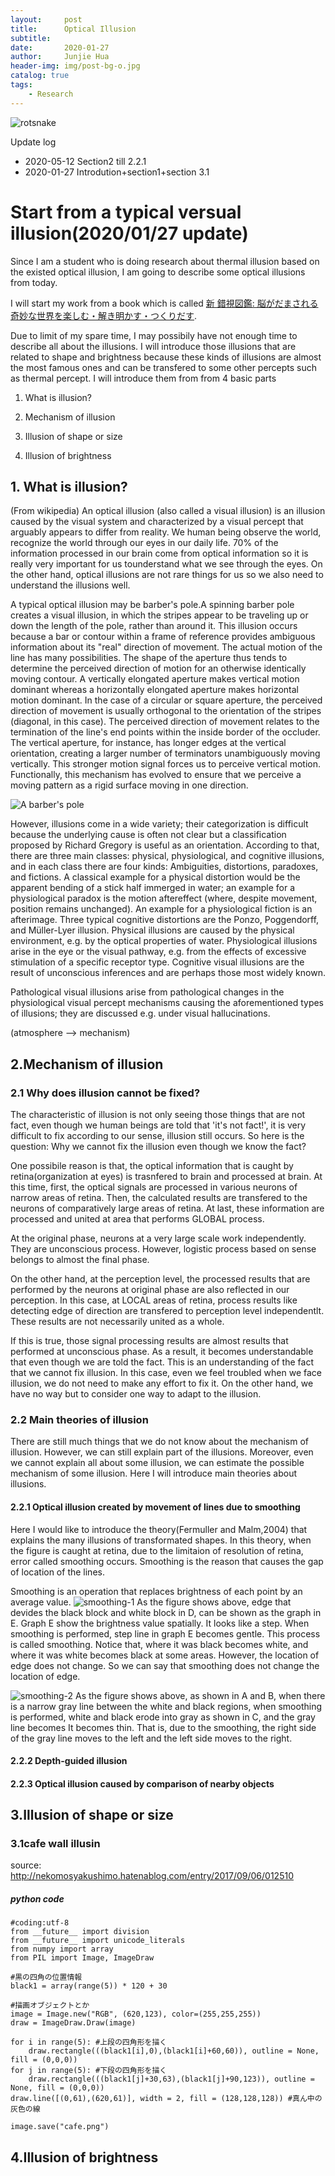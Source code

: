 ```yaml
---
layout:     post
title:      Optical Illusion
subtitle:    
date:       2020-01-27
author:     Junjie Hua
header-img: img/post-bg-o.jpg
catalog: true
tags:
    - Research
---
```

![rotsnake](https://edmond123456.github.io/img/my_fig/rotsnake.gif)

Update log
- 2020-05-12 Section2 till 2.2.1
- 2020-01-27 Introdution+section1+section 3.1

# Start from  a typical versual illusion(2020/01/27 update)

Since I am a student who is doing research about thermal illusion based on the existed optical illusion, I am going to describe some optical illusions from today.

I will start my work from a book which is called [新 錯視図鑑: 脳がだまされる奇妙な世界を楽しむ・解き明かす・つくりだす](https://www.amazon.co.jp/%E6%96%B0-%E9%8C%AF%E8%A6%96%E5%9B%B3%E9%91%91-%E8%84%B3%E3%81%8C%E3%81%A0%E3%81%BE%E3%81%95%E3%82%8C%E3%82%8B%E5%A5%87%E5%A6%99%E3%81%AA%E4%B8%96%E7%95%8C%E3%82%92%E6%A5%BD%E3%81%97%E3%82%80%E3%83%BB%E8%A7%A3%E3%81%8D%E6%98%8E%E3%81%8B%E3%81%99%E3%83%BB%E3%81%A4%E3%81%8F%E3%82%8A%E3%81%A0%E3%81%99-%E6%9D%89%E5%8E%9F-%E5%8E%9A%E5%90%89/dp/4416518994).

Due to limit of my spare time, I may possibily have not enough time to describe all about the illusions. I will introduce those illusions that are related to shape and brightness because these kinds of illusions are almost the most famous ones and can be transfered to some other percepts such as thermal percept. I will introduce them from from 4 basic parts

1. What is illusion?

2. Mechanism of illusion

3. Illusion of shape or size

4. Illusion of brightness


## 1. What is illusion?
(From wikipedia) An optical illusion (also called a visual illusion) is an illusion caused by the visual system and characterized by a visual percept that arguably appears to differ from reality. We human being observe the world, recognize the world through our eyes in our daily life. 70% of the information processed in our brain come from optical information so it is really very important for us tounderstand what we see through the eyes. On the other hand, optical illusions are not rare things for us so we also need to understand the illusions well.

A typical optical illusion may be barber's pole.A spinning barber pole creates a visual illusion, in which the stripes appear to be traveling up or down the length of the pole, rather than around it. This illusion occurs because a bar or contour within a frame of reference provides ambiguous information about its "real" direction of movement. The actual motion of the line has many possibilities. The shape of the aperture thus tends to determine the perceived direction of motion for an otherwise identically moving contour. A vertically elongated aperture makes vertical motion dominant whereas a horizontally elongated aperture makes horizontal motion dominant. In the case of a circular or square aperture, the perceived direction of movement is usually orthogonal to the orientation of the stripes (diagonal, in this case). The perceived direction of movement relates to the termination of the line's end points within the inside border of the occluder. The vertical aperture, for instance, has longer edges at the vertical orientation, creating a larger number of terminators unambiguously moving vertically. This stronger motion signal forces us to perceive vertical motion. Functionally, this mechanism has evolved to ensure that we perceive a moving pattern as a rigid surface moving in one direction.

![A barber's pole](https://edmond123456.github.io/img/illusion/Barber-pole-01.gif)

However, illusions come in a wide variety; their categorization is difficult because the underlying cause is often not clear but a classification proposed by Richard Gregory is useful as an orientation. According to that, there are three main classes: physical, physiological, and cognitive illusions, and in each class there are four kinds: Ambiguities, distortions, paradoxes, and fictions. A classical example for a physical distortion would be the apparent bending of a stick half immerged in water; an example for a physiological paradox is the motion aftereffect (where, despite movement, position remains unchanged). An example for a physiological fiction is an afterimage. Three typical cognitive distortions are the Ponzo, Poggendorff, and Müller-Lyer illusion. Physical illusions are caused by the physical environment, e.g. by the optical properties of water. Physiological illusions arise in the eye or the visual pathway, e.g. from the effects of excessive stimulation of a specific receptor type. Cognitive visual illusions are the result of unconscious inferences and are perhaps those most widely known.

Pathological visual illusions arise from pathological changes in the physiological visual percept mechanisms causing the aforementioned types of illusions; they are discussed e.g. under visual hallucinations.

(atmosphere --> mechanism)

## 2.Mechanism of illusion
### 2.1 Why does illusion cannot be fixed?
The characteristic of illusion is not only seeing those things that are not fact, even though we human beings are told that 'it's not fact!', it is very difficult to fix according to our sense, illusion still occurs. So here is the question: Why we cannot fix the illusion even though we know the fact?

One possibile reason is that, the optical information that is caught by retina(organization at eyes) is trasnfered to brain and processed at brain. At this time, first, the optical signals are processed in various neurons of narrow areas of retina. Then, the calculated results are transfered to the neurons of comparatively large areas of retina. At last, these information are processed and united at area that performs GLOBAL process.

At the original phase, neurons at a very large scale work independently. They are unconscious process. However, logistic process based on sense belongs to almost the final phase.

On the other hand, at the perception level, the processed results that are performed by the neurons at original phase are also reflected in our perception. In this case, at LOCAL areas of retina, process results like detecting edge of direction are transfered to perception level independentlt. These results are not necessarily united as a whole.

If this is true, those signal processing results are almost results that performed at unconscious phase. As a result, it becomes understandable that even though we are told the fact. This is an understanding of the fact that we cannot fix illusion. In this case, even we feel troubled when we face illusion, we do not need to make any effort to fix it. On the other hand, we have no way but to consider one way to adapt to the illusion.



### 2.2 Main theories of illusion
There are still much things that we do not know about the mechanism of illusion. However, we can still explain part of the illusions. Moreover, even we cannot explain all about some illusion, we can estimate the possible mechanism of some illusion. Here I will introduce main theories about illusions.
#### 2.2.1 Optical illusion created by movement of lines due to smoothing
Here I would like to introduce the theory(Fermuller and Malm,2004) that explains the many illusions of transformated shapes. In this theory, when the figure is caught at retina, due to the limitaion of resolution of retina, error called smoothing occurs. Smoothing is the reason that causes the gap of location of the lines.

Smoothing is an operation that replaces brightness of each point by an average value.
![smoothing-1](https://edmond123456.github.io/img/illusion/1.png) As the figure shows above, edge that devides the black block and white block in D, can be shown as the graph in E. Graph E show the brightness value spatially. It looks like a step. When smoothing is performed, step line in graph E becomes gentle. This process is called smoothing. Notice that, where it was black becomes white, and where it was white becomes black at some areas. However, the location of edge does not change. So we can say that smoothing does not change the location of edge.

![smoothing-2](https://edmond123456.github.io/img/illusion/2.png) As the figure shows above, as shown in A and B, when there is a narrow gray line between the white and black regions, when smoothing is performed, white and black erode into gray as shown in C, and the gray line becomes It becomes thin. That is, due to the smoothing, the right side of the gray line moves to the left and the left side moves to the right.


#### 2.2.2 Depth-guided illusion



#### 2.2.3 Optical illusion caused by comparison of nearby objects



## 3.Illusion of shape or size
### 3.1cafe wall illusin
source: http://nekomosyakushimo.hatenablog.com/entry/2017/09/06/012510
##### python code
```
#coding:utf-8
from __future__ import division
from __future__ import unicode_literals
from numpy import array
from PIL import Image, ImageDraw

#黒の四角の位置情報
black1 = array(range(5)) * 120 + 30

#描画オブジェクトとか
image = Image.new("RGB", (620,123), color=(255,255,255))
draw = ImageDraw.Draw(image)

for i in range(5): #上段の四角形を描く
    draw.rectangle(((black1[i],0),(black1[i]+60,60)), outline = None, fill = (0,0,0))
for j in range(5): #下段の四角形を描く
    draw.rectangle(((black1[j]+30,63),(black1[j]+90,123)), outline = None, fill = (0,0,0))
draw.line([(0,61),(620,61)], width = 2, fill = (128,128,128)) #真ん中の灰色の線

image.save("cafe.png")
```



## 4.Illusion of brightness

